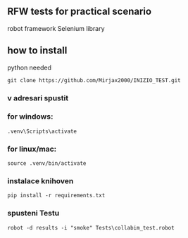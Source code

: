 ## RFW tests for practical scenario ##
robot framework
Selenium library

## how to install ##
python needed

```shell
git clone https://github.com/Mirjax2000/INIZIO_TEST.git
```

<h3>v adresari spustit</h3> 

### for windows: ###

```shell
.venv\Scripts\activate
```
### for linux/mac: ###

```shell
source .venv/bin/activate
```
### instalace knihoven ###

```shell
pip install -r requirements.txt
```

### spusteni Testu ###

```shell
robot -d results -i "smoke" Tests\collabim_test.robot  
```


